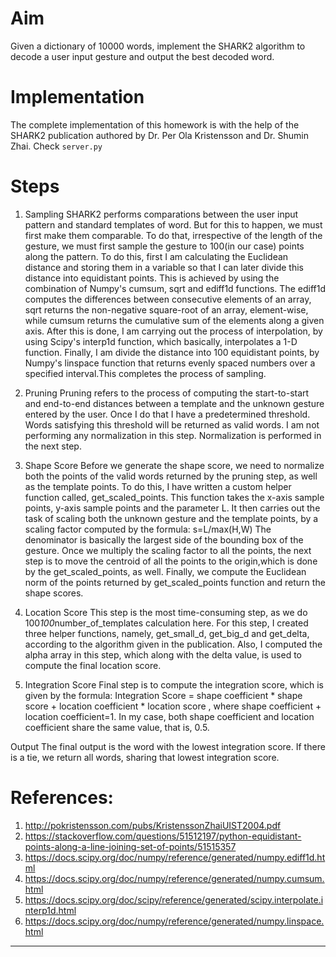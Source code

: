 # Aim
Given a dictionary of 10000 words, implement the SHARK2 algorithm to decode a user input gesture and output the best decoded word.


# Implementation
The complete implementation of this homework is with the help of the SHARK2 publication authored by Dr. Per Ola Kristensson and Dr. Shumin Zhai.
Check `server.py`

# Steps

1. Sampling
SHARK2 performs comparations between the user input pattern and standard templates of word. But
for this to happen, we must first make them comparable. To do that, irrespective of the length of the gesture,
we must first sample the gesture to 100(in our case) points along the pattern.
To do this, first I am calculating the Euclidean distance and storing them in a variable so that I can later 
divide this distance into equidistant points. This is achieved by using the combination of Numpy's cumsum,
sqrt and ediff1d functions. The ediff1d computes the differences between consecutive elements of an array,
sqrt returns the non-negative square-root of an array, element-wise, while cumsum returns the cumulative sum of
the elements along a given axis. After this is done, I am carrying out the process of interpolation, by using
Scipy's interp1d function, which basically, interpolates a 1-D function. Finally, I am divide the distance into
100 equidistant points, by Numpy's linspace function that returns evenly spaced numbers over a specified 
interval.This completes the process of sampling.

2. Pruning
Pruning refers to the process of computing the start-to-start and end-to-end distances between a 
template and the unknown gesture entered by the user. Once I do that I have a predetermined threshold. Words 
satisfying this threshold will be returned as valid words. I am not performing any normalization in this step.
Normalization is performed in the next step.

3. Shape Score
Before we generate the shape score, we need to normalize both the points of the valid words 
returned by the pruning step, as well as the template points. To do this, I have written a custom helper
function called, get_scaled_points. This function takes the  x-axis sample points, y-axis sample points and
the parameter L. It then carries out the task of scaling both the unknown gesture and the template points, 
by a scaling factor computed by the formula:
s=L/max(H,W)
The denominator is basically the largest side of the bounding box of the gesture.
Once we multiply the scaling factor to all the points, the next step is to move the centroid of all the points 
to the origin,which is done by the get_scaled_points, as well. Finally, we compute the Euclidean norm of the
points returned by get_scaled_points function and return the shape scores.

4. Location Score
This step is the most time-consuming step, as we do 100*100*number_of_templates calculation
here. For this step, I created three helper functions, namely, get_small_d, get_big_d and get_delta, according 
to the algorithm given in the publication. Also, I computed the alpha array in this step, which along with the
delta value, is used to compute the final location score.

5. Integration Score
Final step is to compute the integration score, which is given by the formula:
Integration Score = shape coefficient * shape score + location coefficient * location score , where 
shape coefficient + location coefficient=1.
In my case, both shape coefficient and location coefficient share the same value, that is, 0.5.

Output
The final output is the word with the lowest integration score. If there is a tie, we return all words,
sharing that lowest integration score.


# References:

1. http://pokristensson.com/pubs/KristenssonZhaiUIST2004.pdf
2. https://stackoverflow.com/questions/51512197/python-equidistant-points-along-a-line-joining-set-of-points/51515357
3. https://docs.scipy.org/doc/numpy/reference/generated/numpy.ediff1d.html
4. https://docs.scipy.org/doc/numpy/reference/generated/numpy.cumsum.html
5. https://docs.scipy.org/doc/scipy/reference/generated/scipy.interpolate.interp1d.html
6. https://docs.scipy.org/doc/numpy/reference/generated/numpy.linspace.html
*********************************************************************************************************************

